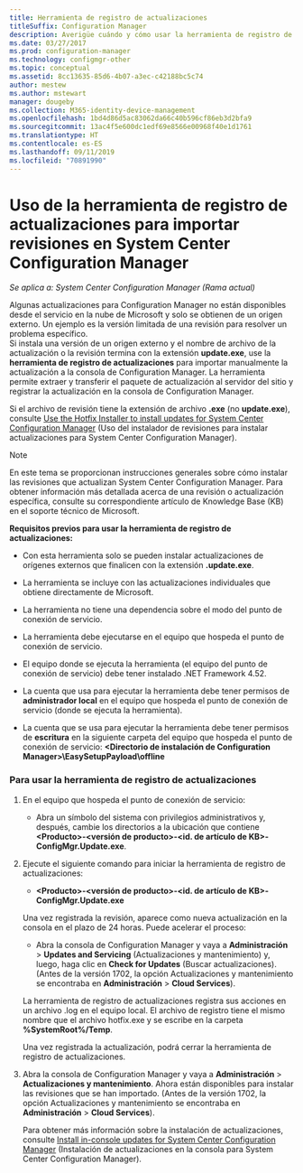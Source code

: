 ```yaml
---
title: Herramienta de registro de actualizaciones
titleSuffix: Configuration Manager
description: Averigüe cuándo y cómo usar la herramienta de registro de actualizaciones para importar manualmente una actualización a la consola de Configuration Manager.
ms.date: 03/27/2017
ms.prod: configuration-manager
ms.technology: configmgr-other
ms.topic: conceptual
ms.assetid: 8cc13635-85d6-4b07-a3ec-c42188bc5c74
author: mestew
ms.author: mstewart
manager: dougeby
ms.collection: M365-identity-device-management
ms.openlocfilehash: 1bd4d86d5ac83062da66c40b596cf86eb3d2bfa9
ms.sourcegitcommit: 13ac4f5e600dc1edf69e8566e00968f40e1d1761
ms.translationtype: HT
ms.contentlocale: es-ES
ms.lasthandoff: 09/11/2019
ms.locfileid: "70891990"
---
```

# <a name="use-the-update-registration-tool-to-import-hotfixes-to-system-center-configuration-manager"></a>Uso de la herramienta de registro de actualizaciones para importar revisiones en System Center Configuration Manager

*Se aplica a: System Center Configuration Manager (Rama actual)*

Algunas actualizaciones para Configuration Manager no están disponibles desde el servicio en la nube de Microsoft y solo se obtienen de un origen externo. Un ejemplo es la versión limitada de una revisión para resolver un problema específico.   
Si instala una versión de un origen externo y el nombre de archivo de la actualización o la revisión termina con la extensión **update.exe**, use la **herramienta de registro de actualizaciones** para importar manualmente la actualización a la consola de Configuration Manager. La herramienta permite extraer y transferir el paquete de actualización al servidor del sitio y registrar la actualización en la consola de Configuration Manager.  

 Si el archivo de revisión tiene la extensión de archivo **.exe** (no **update.exe**), consulte [Use the Hotfix Installer to install updates for System Center Configuration Manager](../../../core/servers/manage/use-the-hotfix-installer-to-install-updates.md) (Uso del instalador de revisiones para instalar actualizaciones para System Center Configuration Manager).  

> [!NOTE]  
>  En este tema se proporcionan instrucciones generales sobre cómo instalar las revisiones que actualizan System Center Configuration Manager. Para obtener información más detallada acerca de una revisión o actualización específica, consulte su correspondiente artículo de Knowledge Base (KB) en el soporte técnico de Microsoft.  

 **Requisitos previos para usar la herramienta de registro de actualizaciones:**  

-   Con esta herramienta solo se pueden instalar actualizaciones de orígenes externos que finalicen con la extensión **.update.exe**.  

-   La herramienta se incluye con las actualizaciones individuales que obtiene directamente de Microsoft.  

-   La herramienta no tiene una dependencia sobre el modo del punto de conexión de servicio.  

-   La herramienta debe ejecutarse en el equipo que hospeda el punto de conexión de servicio.  

-   El equipo donde se ejecuta la herramienta (el equipo del punto de conexión de servicio) debe tener instalado .NET Framework 4.52.  

-   La cuenta que usa para ejecutar la herramienta debe tener permisos de **administrador local** en el equipo que hospeda el punto de conexión de servicio (donde se ejecuta la herramienta).  

-   La cuenta que se usa para ejecutar la herramienta debe tener permisos de **escritura** en la siguiente carpeta del equipo que hospeda el punto de conexión de servicio:  **&lt;Directorio de instalación de Configuration Manager\>\EasySetupPayload\offline**  

### <a name="to-use-the-update-registration-tool"></a>Para usar la herramienta de registro de actualizaciones  

1. En el equipo que hospeda el punto de conexión de servicio:  

   -   Abra un símbolo del sistema con privilegios administrativos y, después, cambie los directorios a la ubicación que contiene **&lt;Producto\>-&lt;versión de producto\>-&lt;id. de artículo de KB\>-ConfigMgr.Update.exe**.  

2. Ejecute el siguiente comando para iniciar la herramienta de registro de actualizaciones:  

   -   **&lt;Producto\>-&lt;versión de producto\>-&lt;id. de artículo de KB\>-ConfigMgr.Update.exe**  

   Una vez registrada la revisión, aparece como nueva actualización en la consola en el plazo de 24 horas.  Puede acelerar el proceso:

   - Abra la consola de Configuration Manager y vaya a **Administración** > **Updates and Servicing** (Actualizaciones y mantenimiento) y, luego, haga clic en **Check for Updates** (Buscar actualizaciones). (Antes de la versión 1702, la opción Actualizaciones y mantenimiento se encontraba en **Administración** > **Cloud Services**). 

   La herramienta de registro de actualizaciones registra sus acciones en un archivo .log en el equipo local. El archivo de registro tiene el mismo nombre que el archivo hotfix.exe y se escribe en la carpeta **%SystemRoot%/Temp**.  

    Una vez registrada la actualización, podrá cerrar la herramienta de registro de actualizaciones.  

3. Abra la consola de Configuration Manager y vaya a **Administración** > **Actualizaciones y mantenimiento**. Ahora están disponibles para instalar las revisiones que se han importado. (Antes de la versión 1702, la opción Actualizaciones y mantenimiento se encontraba en **Administración** > **Cloud Services**).

   Para obtener más información sobre la instalación de actualizaciones, consulte [Install in-console updates for System Center Configuration Manager](../../../core/servers/manage/install-in-console-updates.md) (Instalación de actualizaciones en la consola para System Center Configuration Manager).  
